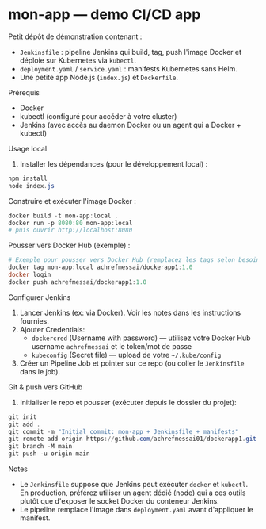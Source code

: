 # mon-app — demo CI/CD app

Petit dépôt de démonstration contenant :

- `Jenkinsfile` : pipeline Jenkins qui build, tag, push l'image Docker et déploie sur Kubernetes via `kubectl`.
- `deployment.yaml` / `service.yaml` : manifests Kubernetes sans Helm.
- Une petite app Node.js (`index.js`) et `Dockerfile`.

Prérequis
- Docker
- kubectl (configuré pour accéder à votre cluster)
- Jenkins (avec accès au daemon Docker ou un agent qui a Docker + kubectl)

Usage local
1. Installer les dépendances (pour le développement local) :

```powershell
npm install
node index.js
```

Construire et exécuter l'image Docker :

```powershell
docker build -t mon-app:local .
docker run -p 8080:80 mon-app:local
# puis ouvrir http://localhost:8080
```

Pousser vers Docker Hub (exemple) :

```powershell
# Exemple pour pousser vers Docker Hub (remplacez les tags selon besoin)
docker tag mon-app:local achrefmessai/dockerapp1:1.0
docker login
docker push achrefmessai/dockerapp1:1.0
```

Configurer Jenkins
1. Lancer Jenkins (ex: via Docker). Voir les notes dans les instructions fournies.
2. Ajouter Credentials:
   - `dockercred` (Username with password) — utilisez votre Docker Hub username `achrefmessai` et le token/mot de passe
   - `kubeconfig` (Secret file) — upload de votre `~/.kube/config`
3. Créer un Pipeline Job et pointer sur ce repo (ou coller le `Jenkinsfile` dans le job).

Git & push vers GitHub
1. Initialiser le repo et pousser (exécuter depuis le dossier du projet):

```powershell
git init
git add .
git commit -m "Initial commit: mon-app + Jenkinsfile + manifests"
git remote add origin https://github.com/achrefmessai01/dockerapp1.git
git branch -M main
git push -u origin main
```

Notes
- Le `Jenkinsfile` suppose que Jenkins peut exécuter `docker` et `kubectl`. En production, préférez utiliser un agent dédié (node) qui a ces outils plutôt que d'exposer le socket Docker du conteneur Jenkins.
- Le pipeline remplace l'image dans `deployment.yaml` avant d'appliquer le manifest.

